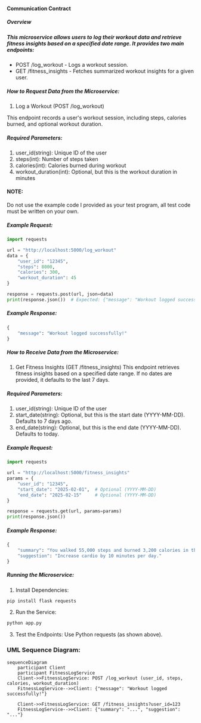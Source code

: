 #### Communication Contract
##### Overview

##### This microservice allows users to log their workout data and retrieve fitness insights based on a specified date range. It provides two main endpoints:

- POST /log_workout - Logs a workout session.
- GET /fitness_insights - Fetches summarized workout insights for a given user.

##### How to Request Data from the Microservice:
1. Log a Workout (POST /log_workout)

This endpoint records a user's workout session, including steps, calories burned, and optional workout duration.

##### Required Parameters:
1. user_id(string): Unique ID of the user
2. steps(int): Number of steps taken
3. calories(int): Calories burned during workout
4. workout_duration(int): Optional, but this is the workout duration in minutes

#### NOTE:
Do not use the example code I provided as your test program, all test code must be written on your own.

##### Example Request:

```python
import requests

url = "http://localhost:5000/log_workout"
data = {
    "user_id": "12345",
    "steps": 8000,
    "calories": 300,
    "workout_duration": 45
}

response = requests.post(url, json=data)
print(response.json())  # Expected: {"message": "Workout logged successfully!"}
```

##### Example Response:

```python
{
    "message": "Workout logged successfully!"
}
```

##### How to Receive Data from the Microservice:
1. Get Fitness Insights (GET /fitness_insights)
This endpoint retrieves fitness insights based on a specified date range. If no dates are provided, it defaults to the last 7 days.

##### Required Parameters:
1. user_id(string): Unique ID of the user
2. start_date(string): Optional,  but this is the start date (YYYY-MM-DD). Defaults to 7 days ago.
3. end_date(string): Optional, but this is the end date (YYYY-MM-DD). Defaults to today.

##### Example Request:

```python
import requests

url = "http://localhost:5000/fitness_insights"
params = {
    "user_id": "12345",
    "start_date": "2025-02-01",  # Optional (YYYY-MM-DD)
    "end_date": "2025-02-15"     # Optional (YYYY-MM-DD)
}

response = requests.get(url, params=params)
print(response.json())
```

##### Example Response:

```python
{
    "summary": "You walked 55,000 steps and burned 3,200 calories in this period.",
    "suggestion": "Increase cardio by 10 minutes per day."
}
```

##### Running the Microservice:
1. Install Dependencies:
```bash
pip install flask requests
```
2. Run the Service:
```bash
python app.py
```
3. Test the Endpoints:
Use Python requests (as shown above).

### UML Sequence Diagram:
```mermaid
sequenceDiagram
    participant Client
    participant FitnessLogService
    Client->>FitnessLogService: POST /log_workout (user_id, steps, calories, workout_duration)
    FitnessLogService-->>Client: {"message": "Workout logged successfully!"}

    Client->>FitnessLogService: GET /fitness_insights?user_id=123
    FitnessLogService-->>Client: {"summary": "...", "suggestion": "..."}

```


